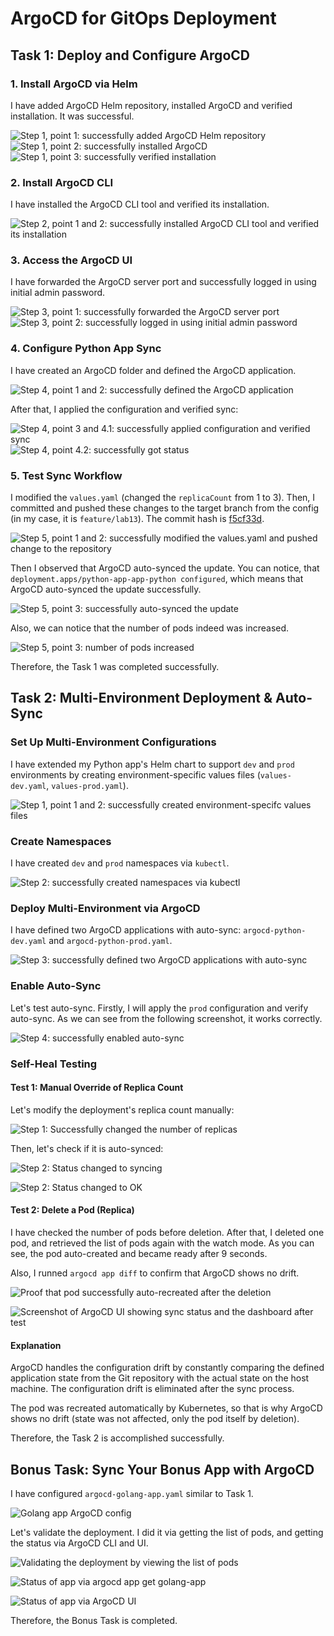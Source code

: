 # ArgoCD for GitOps Deployment

## Task 1: Deploy and Configure ArgoCD

### 1. Install ArgoCD via Helm

I have added ArgoCD Helm repository, installed ArgoCD and verified installation. It was successful.

![Step 1, point 1: successfully added ArgoCD Helm repository](./img/lab13/lab13_task1_1.png)
![Step 1, point 2: successfully installed ArgoCD](./img/lab13/lab13_task1_2.png)
![Step 1, point 3: successfully verified installation](./img/lab13/lab13_task1_3.png)

### 2. Install ArgoCD CLI

I have installed the ArgoCD CLI tool and verified its installation.

![Step 2, point 1 and 2: successfully installed ArgoCD CLI tool and verified its installation](./img/lab13/lab13_task1_4.png)

### 3. Access the ArgoCD UI

I have forwarded the ArgoCD server port and successfully logged in using initial admin password.

![Step 3, point 1: successfully forwarded the ArgoCD server port](./img/lab13/lab13_task1_5.png)
![Step 3, point 2: successfully logged in using initial admin password](./img/lab13/lab13_task1_6.png)

### 4. Configure Python App Sync

I have created an ArgoCD folder and defined the ArgoCD application.

![Step 4, point 1 and 2: successfully defined the ArgoCD application](./img/lab13/lab13_task1_7.png)

After that, I applied the configuration and verified sync:

![Step 4, point 3 and 4.1: successfully applied configuration and verified sync](./img/lab13/lab13_task1_8.png)
![Step 4, point 4.2: successfully got status](./img/lab13/lab13_task1_9.png)

### 5. Test Sync Workflow

I modified the `values.yaml` (changed the `replicaCount` from 1 to 3).
Then, I committed and pushed these changes to the target branch from the config (in my case, it is `feature/lab13`).
The commit hash is [f5cf33d](https://github.com/danmaninc/S25-core-course-labs/commit/f5cf33d94abd3fe2a03355ed5f20e3a8d08de46c).

![Step 5, point 1 and 2: successfully modified the values.yaml and pushed change to the repository](./img/lab13/lab13_task1_10.png)

Then I observed that ArgoCD auto-synced the update. You can notice, that `deployment.apps/python-app-app-python configured`, which means that ArgoCD auto-synced the update successfully.

![Step 5, point 3: successfully auto-synced the update](./img/lab13/lab13_task1_11.png)

Also, we can notice that the number of pods indeed was increased.

![Step 5, point 3: number of pods increased](./img/lab13/lab13_task1_12.png)

Therefore, the Task 1 was completed successfully.

## Task 2: Multi-Environment Deployment & Auto-Sync

### Set Up Multi-Environment Configurations

I have extended my Python app's Helm chart to support `dev` and `prod` environments by creating environment-specific values files (`values-dev.yaml`, `values-prod.yaml`).

![Step 1, point 1 and 2: successfully created environment-specifc values files](./img/lab13/lab13_task2_1.png)

### Create Namespaces

I have created `dev` and `prod` namespaces via `kubectl`.

![Step 2: successfully created namespaces via kubectl](./img/lab13/lab13_task2_2.png)

### Deploy Multi-Environment via ArgoCD

I have defined two ArgoCD applications with auto-sync: `argocd-python-dev.yaml` and `argocd-python-prod.yaml`.

![Step 3: successfully defined two ArgoCD applications with auto-sync](./img/lab13/lab13_task2_3.png)

### Enable Auto-Sync

Let's test auto-sync. Firstly, I will apply the `prod` configuration and verify auto-sync.
As we can see from the following screenshot, it works correctly.

![Step 4: successfully enabled auto-sync](./img/lab13/lab13_task2_4.png)

### Self-Heal Testing

#### Test 1: Manual Override of Replica Count

Let's modify the deployment's replica count manually:

![Step 1: Successfully changed the number of replicas](./img/lab13/lab13_task2_5.png)

Then, let's check if it is auto-synced:

![Step 2: Status changed to syncing](./img/lab13/lab13_task2_6.png)

![Step 2: Status changed to OK](./img/lab13/lab13_task2_7.png)

#### Test 2: Delete a Pod (Replica)

I have checked the number of pods before deletion.
After that, I deleted one pod, and retrieved the list of pods again with the watch mode. As you can see, the pod auto-created and became ready after 9 seconds.

Also, I runned `argocd app diff` to confirm that ArgoCD shows no drift.

![Proof that pod successfully auto-recreated after the deletion](./img/lab13/lab13_task2_8.png)

![Screenshot of ArgoCD UI showing sync status and the dashboard after test](./img/lab13/lab13_task2_9.png)

#### Explanation

ArgoCD handles the configuration drift by constantly comparing the defined application state from the Git repository with the actual state on the host machine. The configuration drift is eliminated after the sync process.

The pod was recreated automatically by Kubernetes, so that is why ArgoCD shows no drift (state was not affected, only the pod itself by deletion).

Therefore, the Task 2 is accomplished successfully.

## Bonus Task: Sync Your Bonus App with ArgoCD

I have configured `argocd-golang-app.yaml` similar to Task 1.

![Golang app ArgoCD config](./img/lab13/lab13_bonus_1.png)

Let's validate the deployment. I did it via getting the list of pods, and getting the status via ArgoCD CLI and UI.

![Validating the deployment by viewing the list of pods](./img/lab13/lab13_bonus_2.png)

![Status of app via argocd app get golang-app](./img/lab13/lab13_bonus_3.png)

![Status of app via ArgoCD UI](./img/lab13/lab13_bonus_4.png)

Therefore, the Bonus Task is completed.
